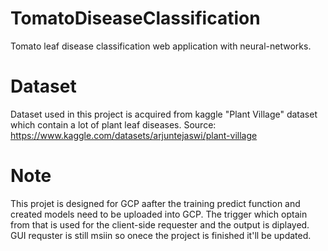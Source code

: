 # TomatoDiseaseClassification
Tomato leaf disease classification web application with neural-networks.

# Dataset
Dataset used in this project is acquired from kaggle "Plant Village" dataset which contain a lot of plant leaf diseases.
Source: https://www.kaggle.com/datasets/arjuntejaswi/plant-village


#  Note
This projet is designed for GCP aafter the training predict function and created models need to be uploaded into GCP. The trigger which optain from that is used for the client-side requester and the output is diplayed. GUI requster is still msiin so onece the project is finished it'll be updated. 
